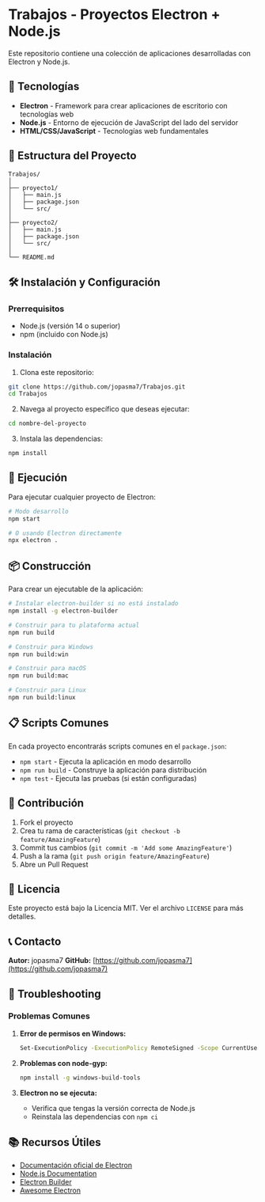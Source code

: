 # Trabajos - Proyectos Electron + Node.js

Este repositorio contiene una colección de aplicaciones desarrolladas con Electron y Node.js.

## 🚀 Tecnologías

- **Electron** - Framework para crear aplicaciones de escritorio con tecnologías web
- **Node.js** - Entorno de ejecución de JavaScript del lado del servidor
- **HTML/CSS/JavaScript** - Tecnologías web fundamentales

## 📁 Estructura del Proyecto

```
Trabajos/
│
├── proyecto1/
│   ├── main.js
│   ├── package.json
│   └── src/
│
├── proyecto2/
│   ├── main.js
│   ├── package.json
│   └── src/
│
└── README.md
```

## 🛠️ Instalación y Configuración

### Prerrequisitos

- Node.js (versión 14 o superior)
- npm (incluido con Node.js)

### Instalación

1. Clona este repositorio:
```bash
git clone https://github.com/jopasma7/Trabajos.git
cd Trabajos
```

2. Navega al proyecto específico que deseas ejecutar:
```bash
cd nombre-del-proyecto
```

3. Instala las dependencias:
```bash
npm install
```

## 🚀 Ejecución

Para ejecutar cualquier proyecto de Electron:

```bash
# Modo desarrollo
npm start

# O usando Electron directamente
npx electron .
```

## 📦 Construcción

Para crear un ejecutable de la aplicación:

```bash
# Instalar electron-builder si no está instalado
npm install -g electron-builder

# Construir para tu plataforma actual
npm run build

# Construir para Windows
npm run build:win

# Construir para macOS
npm run build:mac

# Construir para Linux
npm run build:linux
```

## 📋 Scripts Comunes

En cada proyecto encontrarás scripts comunes en el `package.json`:

- `npm start` - Ejecuta la aplicación en modo desarrollo
- `npm run build` - Construye la aplicación para distribución
- `npm test` - Ejecuta las pruebas (si están configuradas)

## 🤝 Contribución

1. Fork el proyecto
2. Crea tu rama de características (`git checkout -b feature/AmazingFeature`)
3. Commit tus cambios (`git commit -m 'Add some AmazingFeature'`)
4. Push a la rama (`git push origin feature/AmazingFeature`)
5. Abre un Pull Request

## 📝 Licencia

Este proyecto está bajo la Licencia MIT. Ver el archivo `LICENSE` para más detalles.

## 📞 Contacto

**Autor:** jopasma7
**GitHub:** [https://github.com/jopasma7](https://github.com/jopasma7)

## 🔧 Troubleshooting

### Problemas Comunes

1. **Error de permisos en Windows:**
   ```bash
   Set-ExecutionPolicy -ExecutionPolicy RemoteSigned -Scope CurrentUser
   ```

2. **Problemas con node-gyp:**
   ```bash
   npm install -g windows-build-tools
   ```

3. **Electron no se ejecuta:**
   - Verifica que tengas la versión correcta de Node.js
   - Reinstala las dependencias con `npm ci`

## 📚 Recursos Útiles

- [Documentación oficial de Electron](https://www.electronjs.org/docs)
- [Node.js Documentation](https://nodejs.org/docs/)
- [Electron Builder](https://www.electron.build/)
- [Awesome Electron](https://github.com/sindresorhus/awesome-electron)
